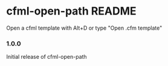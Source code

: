 # cfml-open-path README

Open a cfml template with Alt+D or type "Open .cfm template"

### 1.0.0

Initial release of cfml-open-path
